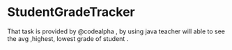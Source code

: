# StudentGradeTracker
That task is provided by @codealpha , by using java teacher will able to see the avg ,highest, lowest grade of student .
